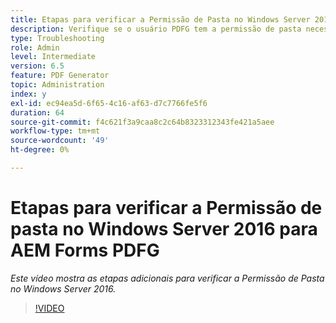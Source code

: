 ```yaml
---
title: Etapas para verificar a Permissão de Pasta no Windows Server 2016
description: Verifique se o usuário PDFG tem a permissão de pasta necessária no Windows Server 2016
type: Troubleshooting
role: Admin
level: Intermediate
version: 6.5
feature: PDF Generator
topic: Administration
index: y
exl-id: ec94ea5d-6f65-4c16-af63-d7c7766fe5f6
duration: 64
source-git-commit: f4c621f3a9caa8c2c64b8323312343fe421a5aee
workflow-type: tm+mt
source-wordcount: '49'
ht-degree: 0%

---
```


# Etapas para verificar a Permissão de pasta no Windows Server 2016 para AEM Forms PDFG

*Este vídeo mostra as etapas adicionais para verificar a Permissão de Pasta no Windows Server 2016.*

>[!VIDEO](https://video.tv.adobe.com/v/335519?quality=12&learn=on)
